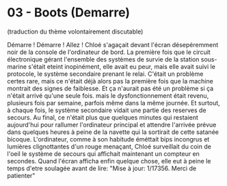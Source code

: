 # 03 - Boots (Demarre)

(traduction du thème volontairement discutable)

Démarre ! Démarre ! Allez ! Chloé s'agaçait devant l'écran désepéremment noir de la console de l'ordinateur de bord. La première fois que le circuit électronique gérant l'ensemble des systèmes de survie de la station sous-marine s'était eteint inopinément, elle avait eu peur, mais elle avait suivi le protocole, le système secondaire prenant le relai. C'était un problème certes rare, mais ce n'était déjà alors pas la première fois que la machine montrait des signes de faiblesse. Et ça n'aurait pas été un problème si ça n'était arrivé qu'une seule fois. mais le dysfonctionnement était revenu, plusieurs fois par semaine, parfois même dans la même journée. Et surtout, à chaque fois, le système secondaire vidait une partie des reserves de secours. Au final, ce n'était plus que quelques minutes qui restaient aujourd'hui pour rallumer l'ordinateur principal et attendre l'arrivée prévue dans quelques heures à peine de la navette qui la sortirait de cette satanée bicoque. L'ordinateur, comme à son habitude éméttait bips incongrus et lumières clignottantes d'un rouge menaçant, Chloé surveillait du coin de l'oeil le système de secours qui affichait maintenant un compteur en secondes. Quand l'écran afficha enfin quelque chose, elle eut à peine le temps d'etre soulagée avant de lire: "Mise à jour: 1/17356. Merci de patienter"

